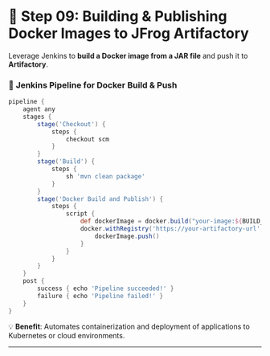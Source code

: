 # 🐳 Step 09: Building & Publishing Docker Images to JFrog Artifactory

Leverage Jenkins to **build a Docker image from a JAR file** and push it to **Artifactory**.

### 🔹 **Jenkins Pipeline for Docker Build & Push**

```groovy
pipeline {
    agent any
    stages {
        stage('Checkout') {
            steps {
                checkout scm
            }
        }
        stage('Build') {
            steps {
                sh 'mvn clean package'
            }
        }
        stage('Docker Build and Publish') {
            steps {
                script {
                    def dockerImage = docker.build("your-image:${BUILD_NUMBER}")
                    docker.withRegistry('https://your-artifactory-url', 'your-artifactory-credentials') {
                        dockerImage.push()
                    }
                }
            }
        }
    }
    post {
        success { echo 'Pipeline succeeded!' }
        failure { echo 'Pipeline failed!' }
    }
}
```

💡 **Benefit**: Automates containerization and deployment of applications to Kubernetes or cloud environments.

---